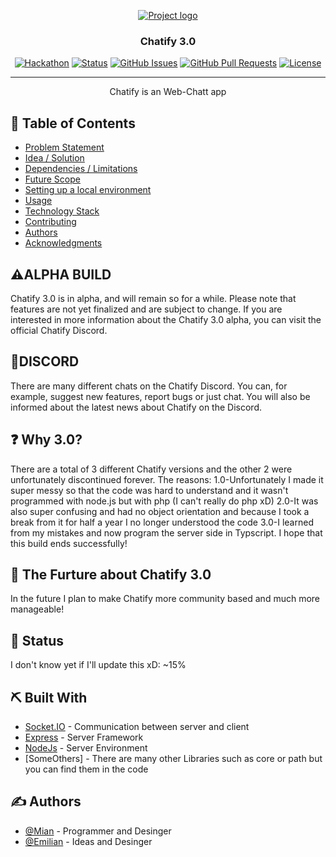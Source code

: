 <p align="center">
  <a href="" rel="noopener">
 <img src="https://i.imgur.com/AZ2iWek.png" alt="Project logo"></a>
</p>
<h3 align="center">Chatify 3.0</h3>

<div align="center">

[![Hackathon](https://img.shields.io/badge/hackathon-name-orange.svg)](http://hackathon.url.com)
[![Status](https://img.shields.io/badge/status-active-success.svg)]()
[![GitHub Issues](https://img.shields.io/github/issues/kylelobo/The-Documentation-Compendium.svg)](https://github.com/kylelobo/The-Documentation-Compendium/issues)
[![GitHub Pull Requests](https://img.shields.io/github/issues-pr/kylelobo/The-Documentation-Compendium.svg)](https://github.com/kylelobo/The-Documentation-Compendium/pulls)
[![License](https://img.shields.io/badge/license-MIT-blue.svg)](LICENSE.md)

</div>

---

<p align="center"> Chatify is an Web-Chatt app
    <br> 
</p>

## 📝 Table of Contents

- [Problem Statement](#problem_statement)
- [Idea / Solution](#idea)
- [Dependencies / Limitations](#limitations)
- [Future Scope](#future_scope)
- [Setting up a local environment](#getting_started)
- [Usage](#usage)
- [Technology Stack](#tech_stack)
- [Contributing](../CONTRIBUTING.md)
- [Authors](#authors)
- [Acknowledgments](#acknowledgments)

## ⚠️ALPHA BUILD <a name = "problem_statement"></a>

Chatify 3.0 is in alpha, and will remain so for a while.
Please note that features are not yet finalized and are subject to change.
If you are interested in more information about the Chatify 3.0 alpha, you can visit the official Chatify Discord.

## 🔵DISCORD <a name = "idea"></a>

There are many different chats on the Chatify Discord.
You can, for example, suggest new features, report bugs or just chat.
You will also be informed about the latest news about Chatify on the Discord.

## ❓ Why 3.0? <a name = "limitations"></a>

There are a total of 3 different Chatify versions and the other 2 were unfortunately discontinued forever.
The reasons:
1.0-Unfortunately I made it super messy so that the code was hard to understand and it wasn't
    programmed with node.js but with php (I can't really do php xD)
2.0-It was also super confusing and had no object orientation and because I took a break from it
    for half a year I no longer understood the code
3.0-I learned from my mistakes and now program the server side in Typscript. I hope that this build
    ends successfully!

## 🚀 The Furture about Chatify 3.0 <a name = "future_scope"></a>

In the future I plan to make Chatify more community based and much more manageable!

## 🎈 Status <a name="usage"></a>

I don't know yet if I'll update this xD:
  ~15%

## ⛏️ Built With <a name = "tech_stack"></a>

- [Socket.IO](https://socket.io) - Communication between server and client 
- [Express](https://expressjs.com/) - Server Framework
- [NodeJs](https://nodejs.org/en/) - Server Environment
- [SomeOthers] - There are many other Libraries such as core or path but you can find them in the code

## ✍️ Authors <a name = "authors"></a>

- [@Mian](https://github.com/Mirek932) - Programmer and Desinger
- [@Emilian](https://github.com/OnlyStudio-OF) - Ideas and Desinger